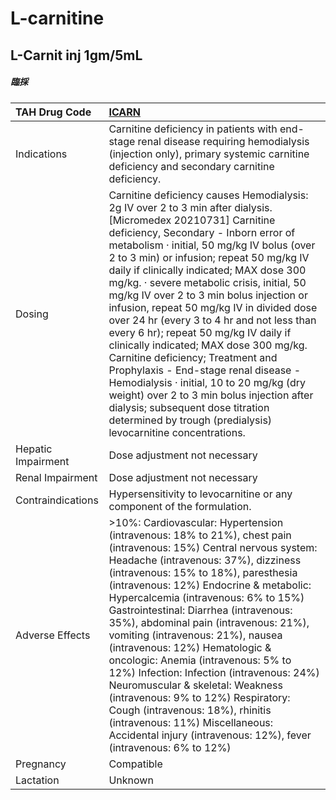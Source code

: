 # L-carnitine

## L-Carnit inj 1gm/5mL

##### 臨採

| TAH Drug Code      | [**ICARN**](https://www.tahsda.org.tw/drugs/hissearch.php?drug_code=ICARN)                                                                                                                                                                                                                                                                                                                                                                                                                                                                                                                                                                                                                                                                                                                                                                       |
|:-------------------|:-------------------------------------------------------------------------------------------------------------------------------------------------------------------------------------------------------------------------------------------------------------------------------------------------------------------------------------------------------------------------------------------------------------------------------------------------------------------------------------------------------------------------------------------------------------------------------------------------------------------------------------------------------------------------------------------------------------------------------------------------------------------------------------------------------------------------------------------------|
| Indications        | Carnitine deficiency in patients with end-stage renal disease requiring hemodialysis (injection only), primary systemic carnitine deficiency and secondary carnitine deficiency.                                                                                                                                                                                                                                                                                                                                                                                                                                                                                                                                                                                                                                                                 |
| Dosing             | Carnitine deficiency causes Hemodialysis: 2g IV over 2 to 3 min after dialysis. [Micromedex 20210731] Carnitine deficiency, Secondary - Inborn error of metabolism ‧ initial, 50 mg/kg IV bolus (over 2 to 3 min) or infusion; repeat 50 mg/kg IV daily if clinically indicated; MAX dose 300 mg/kg. ‧ severe metabolic crisis, initial, 50 mg/kg IV over 2 to 3 min bolus injection or infusion, repeat 50 mg/kg IV in divided dose over 24 hr (every 3 to 4 hr and not less than every 6 hr); repeat 50 mg/kg IV daily if clinically indicated; MAX dose 300 mg/kg. Carnitine deficiency; Treatment and Prophylaxis - End-stage renal disease - Hemodialysis ‧ initial, 10 to 20 mg/kg (dry weight) over 2 to 3 min bolus injection after dialysis; subsequent dose titration determined by trough (predialysis) levocarnitine concentrations. |
| Hepatic Impairment | Dose adjustment not necessary                                                                                                                                                                                                                                                                                                                                                                                                                                                                                                                                                                                                                                                                                                                                                                                                                    |
| Renal Impairment   | Dose adjustment not necessary                                                                                                                                                                                                                                                                                                                                                                                                                                                                                                                                                                                                                                                                                                                                                                                                                    |
| Contraindications  | Hypersensitivity to levocarnitine or any component of the formulation.                                                                                                                                                                                                                                                                                                                                                                                                                                                                                                                                                                                                                                                                                                                                                                           |
| Adverse Effects    | >10%: Cardiovascular: Hypertension (intravenous: 18% to 21%), chest pain (intravenous: 15%) Central nervous system: Headache (intravenous: 37%), dizziness (intravenous: 15% to 18%), paresthesia (intravenous: 12%) Endocrine & metabolic: Hypercalcemia (intravenous: 6% to 15%) Gastrointestinal: Diarrhea (intravenous: 35%), abdominal pain (intravenous: 21%), vomiting (intravenous: 21%), nausea (intravenous: 12%) Hematologic & oncologic: Anemia (intravenous: 5% to 12%) Infection: Infection (intravenous: 24%) Neuromuscular & skeletal: Weakness (intravenous: 9% to 12%) Respiratory: Cough (intravenous: 18%), rhinitis (intravenous: 11%) Miscellaneous: Accidental injury (intravenous: 12%), fever (intravenous: 6% to 12%)                                                                                                  |
| Pregnancy          | Compatible                                                                                                                                                                                                                                                                                                                                                                                                                                                                                                                                                                                                                                                                                                                                                                                                                                       |
| Lactation          | Unknown                                                                                                                                                                                                                                                                                                                                                                                                                                                                                                                                                                                                                                                                                                                                                                                                                                          |

